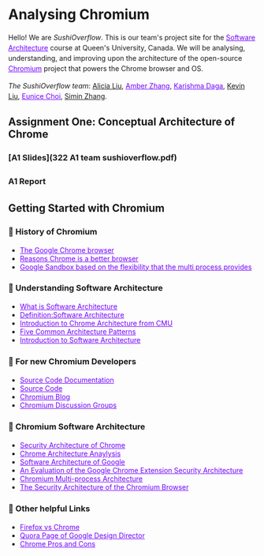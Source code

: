 <style>
  h1 a {display: none;}
  .container-lg {min-width: 200px; max-width: 750px; padding: 45px;}
  h1 {font-style: bold;}
  h3,h4,h5,h6,p {line-height: 1.5em;}
  a {color: #7100FF}
</style>

# Analysing Chromium

Hello! We are *SushiOverflow*. This is our team's project site for the [Software Architecture](http://cs.queensu.ca/~ahmed/home/teaching/CISC322/F18/index.html) course at Queen's University, Canada. We will be analysing, understanding, and improving upon the architecture of the open-source [Chromium](https://www.chromium.org/) project that powers the Chrome browser and OS.

*The SushiOverflow team*: [Alicia Liu](), [Amber Zhang](https://qianyuamberzhang.github.io/), [Karishma Daga](http://karishmadaga.com), [Kevin Liu](), [Eunice Choi](https://www.eunicechoi.info/), [Simin Zhang]().

## Assignment One: Conceptual Architecture of Chrome

### [A1 Slides](322 A1 team sushioverflow.pdf) 
### A1 Report



## Getting Started with Chromium

### 🍱 History of Chromium
- [The Google Chrome browser](https://searchmobilecomputing.techtarget.com/definition/Google-Chrome-browser)
- [Reasons Chrome is a better browser](https://www.techrrival.com/reasons-chrome-better-browser/)
- [Google Sandbox based on the flexibility that the multi process provides](https://blog.chromium.org/2008/10/new-approach-to-browser-security-google.html)

### 🍙 Understanding Software Architecture
- [What is Software Architecture](https://www.ibm.com/developerworks/rational/library/feb06/eeles/index.html)
- [Definition:Software Architecture](http://www.nyu.edu/classes/jcf/g22.3033-007/slides/session2/g22_3033_011_c23.pdf)
- [Introduction to Chrome Architecture from CMU](https://www.sei.cmu.edu/research-capabilities/all-work/display.cfm?customel_datapageid_4050=21328)
- [Five Common Architecture Patterns](https://techbeacon.com/top-5-software-architecture-patterns-how-make-right-choice)
- [Introduction to Software Architecture](http://sunnyday.mit.edu/16.355/intro_softarch.pdf)

### 🍣 For new Chromium Developers
- [Source Code Documentation](https://chromium.googlesource.com/chromium/src/+/master/docs/README.md)
- [Source Code](https://chromium.googlesource.com/?format=HTML)
- [Chromium Blog](https://blog.chromium.org)
- [Chromium Discussion Groups](https://www.chromium.org/developers/discussion-groups)

### 🍠 Chromium Software Architecture
- [Security Architecture of Chrome](https://seclab.stanford.edu/websec/chromium/chromium-security-architecture.pdf)
- [Chrome Architecture Anaylysis](https://medium.com/@zicodeng/explore-the-magic-behind-google-chrome-c3563dbd2739)
- [Software Architecture of Google](https://www.quora.com/What-is-the-software-architecture-of-Google-Now)
- [An Evaluation of the Google Chrome Extension Security Architecture](https://people.eecs.berkeley.edu/~daw/papers/chromeext-usenix12.pdf)
- [Chromium Multi-process Architecture](https://www.chromium.org/developers/design-documents/multi-process-architecture)
- [The Security Architecture of the Chromium Browser](https://css.csail.mit.edu/6.858/2012/readings/chromium.pdf)

### 🍙 Other helpful Links
- [Firefox vs Chrome](https://www.diffen.com/difference/Firefox_vs_Google_Chrome)
- [Quora Page of Google Design Director](https://www.quora.com/profile/Glen-Murphy)
- [Chrome Pros and Cons](https://turbofuture.com/internet/pros-and-cons-of-google-chrome)
